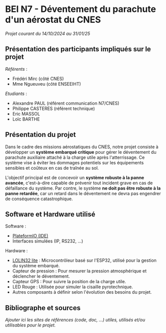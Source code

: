 # BEI N7 - Déventement du parachute d'un aérostat du CNES

_Projet courant du 14/10/2024 au 31/01/25_

## Présentation des participants impliqués sur le projet

_Référents_ : 
- Frédéri Mirc (côté CNES)
- Mme Ngueuveu (côté ENSEEIHT)

_Etudiants_ : 
- Alexandre PAUL (référent communication N7/CNES)
- Philippe CASTERES (référent technique)
- Eric MASSOL
- Loïc BARTHE

## Présentation du projet

Dans le cadre des missions aérostatiques du CNES, notre projet consiste à développer un **système embarqué critique** pour gérer le déventement du parachute auxiliaire attaché à la charge utile après l'atterrissage. Ce système vise à éviter les dommages potentiels sur les équipements sensibles et coûteux en cas de traînée au sol.

L'objectif principal est de concevoir un **système robuste à la panne avancée**, c'est-à-dire capable de prévenir tout incident grave en cas de défaillance du système. Par contre, le système **ne doit pas être robuste à la panne retardée**, car un retard dans le déventement ne devra pas engendrer de conséquence catastrophique.

## Software et Hardware utilisé

Software :
- [PlateformIO (IDE)](https://docs.platformio.org/en/latest/integration/ide/vscode.html#quick-start)
- Interfaces simulées (IP, RS232, ...)

Hardware :
- [LOLIN32 lite](https://done.land/components/microcontroller/families/esp/esp32/classicesp32/lolin32lite) : Microcontrôleur basé sur l'ESP32, utilisé pour la gestion du système embarqué.
- Capteur de pression : Pour mesurer la pression atmosphérique et déclencher le déventement.
- Capteur GPS : Pour suivre la position de la charge utile.
- LED Rouge : Utilisée pour simuler la cisaille pyrotechnique.
- Autres composants à définir selon l'évolution des besoins du projet. 

## Bibliographe et sources

_Ajouter ici les sites de références (code, doc, ...) utiles, utilisés et/ou utilisables pour le projet._

